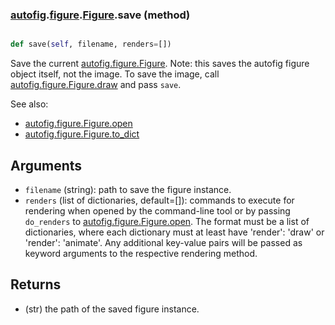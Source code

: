 ### [autofig](autofig.md).[figure](autofig.figure.md).[Figure](autofig.figure.Figure.md).save (method)


```py

def save(self, filename, renders=[])

```



Save the current [autofig.figure.Figure](autofig.figure.Figure.md).  Note: this saves the autofig
figure object itself, not the image.  To save the image, call
[autofig.figure.Figure.draw](autofig.figure.Figure.draw.md) and pass `save`.

See also:
* [autofig.figure.Figure.open](autofig.figure.Figure.open.md)
* [autofig.figure.Figure.to_dict](autofig.figure.Figure.to_dict.md)

Arguments
-----------
* `filename` (string): path to save the figure instance.
* `renders` (list of dictionaries, default=[]): commands to execute
    for rendering when opened by the command-line tool or by passing
    `do_renders` to [autofig.figure.Figure.open](autofig.figure.Figure.open.md).  The format must
    be a list of dictionaries, where each dictionary must at least have
    'render': 'draw' or 'render': 'animate'.  Any additional key-value
    pairs will be passed as keyword arguments to the respective
    rendering method.


Returns
-----------
* (str) the path of the saved figure instance.

